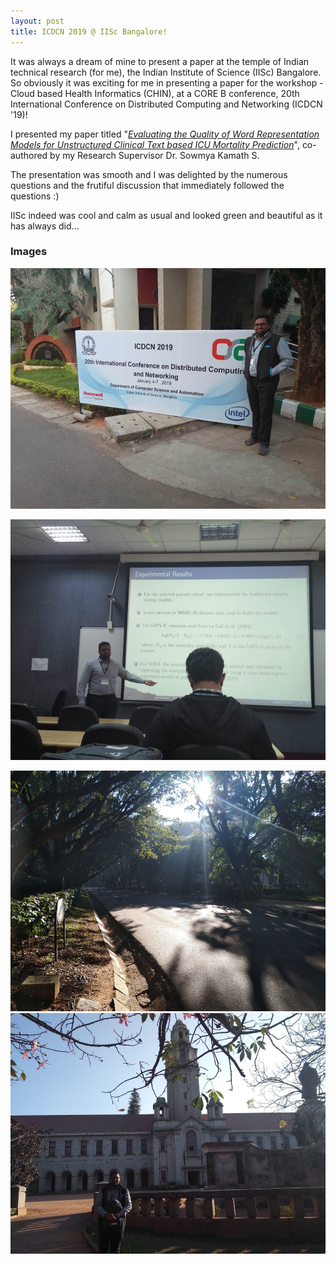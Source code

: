 ```yaml
---
layout: post
title: ICDCN 2019 @ IISc Bangalore!
---
```

<link rel="stylesheet" type="text/css" href="../bootstrap.min.css">
<script type="text/javascript" src="../bootstrap.min.js"></script>
<script type="text/javascript" src="../my_scripts.js"></script>

<style type="text/css">
  .img-thumbnail {
    height: 385px;
  }
</style>

<div class="container">
  <p>It was always a dream of mine to present a paper at the temple of Indian technical research (for me), the Indian Institute of Science (IISc) Bangalore. So obviously it was exciting for me in presenting a paper for the workshop - Cloud based Health Informatics (CHIN), at a CORE B conference, 20th International Conference on Distributed Computing and Networking (ICDCN '19)! </p>
  <p>I presented my paper titled "<a href="#" target="_blank"><i>Evaluating the Quality of Word Representation Models for Unstructured Clinical Text based ICU Mortality Prediction</i></a>", co-authored by my Research Supervisor Dr. Sowmya Kamath S.</p>
  <p>The presentation was smooth and I was delighted by the numerous questions and the frutiful discussion that immediately followed the questions :)</p>
  <p>IISc indeed was cool and calm as usual and looked green and beautiful as it has always did...</p>
  <h3>Images</h3>
  <div class="row"> <!-- Row -->
    <div class="col-md-6">
      <div class="thumbnail">
        <a href="../images/icdcn2019/1.jpg" target="_blank">
          <img src="../images/icdcn2019/1.jpg" class="img-thumbnail" alt="ICDCN 2019" height="100px" >
          <div class="caption">
            <p></p>
          </div>
        </a>
      </div>
    </div> <!-- End Row -->
    <div class="col-md-6">
      <div class="thumbnail">
        <a href="../images/icdcn2019/2.jpg" target="_blank">
          <img src="../images/icdcn2019/2.jpg" class="img-thumbnail" alt="ICDCN 2019" height="100px" >
          <div class="caption">
            <p></p>
          </div>
        </a>
      </div>
    </div>
  </div>
  <div class="row"> <!-- Row -->
    <div class="col-md-6">
      <div class="thumbnail">
        <a href="../images/icdcn2019/3.jpg" target="_blank">
          <img src="../images/icdcn2019/3.jpg" class="img-thumbnail" alt="ICDCN 2019" height="100px" >
          <div class="caption">
          </div>
        </a>
      </div>
    </div>
    <div class="col-md-6">
      <div class="thumbnail">
        <a href="../images/icdcn2019/4.jpg" target="_blank">
          <img src="../images/icdcn2019/4.jpg" class="img-thumbnail" alt="ICDCN 2019" height="100px" >
          <div class="caption">
            <p></p>
          </div>
        </a>
      </div>
    </div>
  </div> <!-- End Row -->
</div>